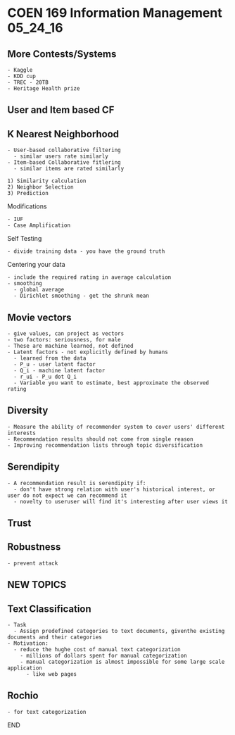 # COEN 169 Information Management 05_24_16

## More Contests/Systems

    - Kaggle
    - KDD cup
    - TREC - 20TB
    - Heritage Health prize

## User and Item based CF

## K Nearest Neighborhood

    - User-based collaborative filtering
      - similar users rate similarly
    - Item-based Collaborative fitlering
      - similar items are rated similarly

    1) Similarity calculation
    2) Neighbor Selection
    3) Prediction

  Modifications

    - IUF
    - Case Amplification

  Self Testing

    - divide training data - you have the ground truth

  Centering your data

    - include the required rating in average calculation
    - smoothing
      - global average
      - Dirichlet smoothing - get the shrunk mean

## Movie vectors

    - give values, can project as vectors
    - two factors: seriousness, for male
    - These are machine learned, not defined
    - Latent factors - not explicitly defined by humans
      - learned from the data
      - P_u - user latent factor
      - Q_i - machine latent factor
      - r_ui - P_u dot Q_i
      - Variable you want to estimate, best approximate the observed rating

## Diversity

    - Measure the ability of recommender system to cover users' different interests
    - Recommendation results should not come from single reason
    - Improving recommendation lists through topic diversification

## Serendipity

    - A recommendation result is serendipity if:
      - don't have strong relation with user's historical interest, or user do not expect we can recommend it
      - novelty to useruser will find it's interesting after user views it

## Trust

## Robustness

    - prevent attack

## NEW TOPICS

## Text Classification

    - Task
      - Assign predefined categories to text documents, giventhe existing documents and their categories
    - Motivation:
      - reduce the hughe cost of manual text categorization
        - millions of dollars spent for manual categorization
        - manual categorization is almost impossible for some large scale application
          - like web pages

## Rochio

    - for text categorization

END

